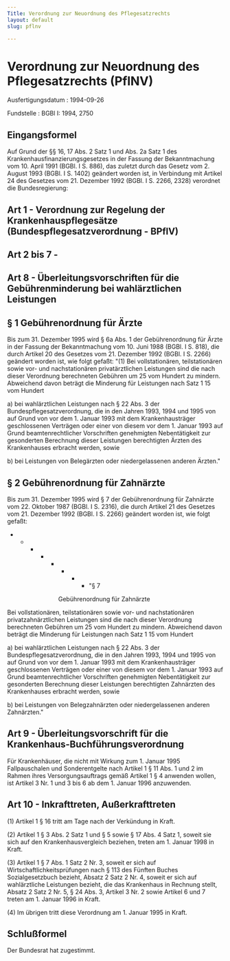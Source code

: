 ```yaml
---
Title: Verordnung zur Neuordnung des Pflegesatzrechts
layout: default
slug: pflnv

---
```


# Verordnung zur Neuordnung des Pflegesatzrechts (PflNV)

Ausfertigungsdatum
:   1994-09-26

Fundstelle
:   BGBl I: 1994, 2750



## Eingangsformel

Auf Grund der §§ 16, 17 Abs. 2 Satz 1 und Abs. 2a Satz 1 des
Krankenhausfinanzierungsgesetzes in der Fassung der Bekanntmachung vom
10\. April 1991 (BGBl. I S. 886), das zuletzt durch das Gesetz vom 2.
August 1993 (BGBl. I S. 1402) geändert worden ist, in Verbindung mit
Artikel 24 des Gesetzes vom 21. Dezember 1992 (BGBl. I S. 2266, 2328)
verordnet die Bundesregierung:


## Art 1 - Verordnung zur Regelung der Krankenhauspflegesätze (Bundespflegesatzverordnung - BPflV)



## Art 2 bis 7 - 



## Art 8 - Überleitungsvorschriften für die Gebührenminderung bei wahlärztlichen Leistungen



## § 1 Gebührenordnung für Ärzte

Bis zum 31. Dezember 1995 wird § 6a Abs. 1 der Gebührenordnung für
Ärzte in der Fassung der Bekanntmachung vom 10. Juni 1988 (BGBl. I S.
818), die durch Artikel 20 des Gesetzes vom 21. Dezember 1992 (BGBl. I
S. 2266) geändert worden ist, wie folgt gefaßt:
"(1) Bei vollstationären, teilstationären sowie vor- und
nachstationären privatärztlichen Leistungen sind die nach dieser
Verordnung berechneten Gebühren um 25 vom Hundert zu mindern.
Abweichend davon beträgt die Minderung für Leistungen nach Satz 1 15
vom Hundert

a)  bei wahlärztlichen Leistungen nach § 22 Abs. 3 der
    Bundespflegesatzverordnung, die in den Jahren 1993, 1994 und 1995 von
    auf Grund von vor dem 1. Januar 1993 mit dem Krankenhausträger
    geschlossenen Verträgen oder einer von diesem vor dem 1. Januar 1993
    auf Grund beamtenrechtlicher Vorschriften genehmigten Nebentätigkeit
    zur gesonderten Berechnung dieser Leistungen berechtigten Ärzten des
    Krankenhauses erbracht werden, sowie


b)  bei Leistungen von Belegärzten oder niedergelassenen anderen Ärzten."





## § 2 Gebührenordnung für Zahnärzte

Bis zum 31. Dezember 1995 wird § 7 der Gebührenordnung für Zahnärzte
vom 22. Oktober 1987 (BGBl. I S. 2316), die durch Artikel 21 des
Gesetzes vom 21. Dezember 1992 (BGBl. I S. 2266) geändert worden ist,
wie folgt gefaßt:

*
    *
        *
            *
                *
                    *
                        *
                            *   "§ 7










                    Gebührenordnung für Zahnärzte















Bei vollstationären, teilstationären sowie vor- und nachstationären
privatzahnärztlichen Leistungen sind die nach dieser Verordnung
berechneten Gebühren um 25 vom Hundert zu mindern. Abweichend davon
beträgt die Minderung für Leistungen nach Satz 1 15 vom Hundert

a)  bei wahlärztlichen Leistungen nach § 22 Abs. 3 der
    Bundespflegesatzverordnung, die in den Jahren 1993, 1994 und 1995 von
    auf Grund von vor dem 1. Januar 1993 mit dem Krankenhausträger
    geschlossenen Verträgen oder einer von diesem vor dem 1. Januar 1993
    auf Grund beamtenrechtlicher Vorschriften genehmigten Nebentätigkeit
    zur gesonderten Berechnung dieser Leistungen berechtigten Zahnärzten
    des Krankenhauses erbracht werden, sowie


b)  bei Leistungen von Belegzahnärzten oder niedergelassenen anderen
    Zahnärzten."





## Art 9 - Überleitungsvorschrift für die Krankenhaus-Buchführungsverordnung

Für Krankenhäuser, die nicht mit Wirkung zum 1. Januar 1995
Fallpauschalen und Sonderentgelte nach Artikel 1 § 11 Abs. 1 und 2 im
Rahmen ihres Versorgungsauftrags gemäß Artikel 1 § 4 anwenden wollen,
ist Artikel 3 Nr. 1 und 3 bis 6 ab dem 1. Januar 1996 anzuwenden.


## Art 10 - Inkrafttreten, Außerkrafttreten

(1) Artikel 1 § 16 tritt am Tage nach der Verkündung in Kraft.

(2) Artikel 1 § 3 Abs. 2 Satz 1 und § 5 sowie § 17 Abs. 4 Satz 1,
soweit sie sich auf den Krankenhausvergleich beziehen, treten am 1.
Januar 1998 in Kraft.

(3) Artikel 1 § 7 Abs. 1 Satz 2 Nr. 3, soweit er sich auf
Wirtschaftlichkeitsprüfungen nach § 113 des Fünften Buches
Sozialgesetzbuch bezieht, Absatz 2 Satz 2 Nr. 4, soweit er sich auf
wahlärztliche Leistungen bezieht, die das Krankenhaus in Rechnung
stellt, Absatz 2 Satz 2 Nr. 5, § 24 Abs. 3, Artikel 3 Nr. 2 sowie
Artikel 6 und 7 treten am 1. Januar 1996 in Kraft.

(4) Im übrigen tritt diese Verordnung am 1. Januar 1995 in Kraft.


## Schlußformel

Der Bundesrat hat zugestimmt.

